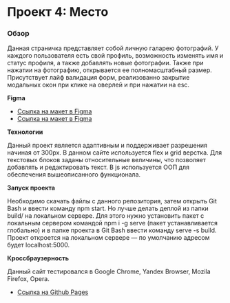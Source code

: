 # Проект 4: Место

### Обзор

Данная страничка представляет собой личную галарею фотографий. У каждого пользователя есть свой профиль, возможность изменять имя и статус профиля, а также добавлять новые фотографии. Также при нажатии на фотографию, открывается ее полномасштабный размер. Присутствует лайф валидация форм, реализованно закрытие модальных окон при клике на оверлей и при нажатии на esc.

**Figma**

* [Ссылка на макет в Figma](https://www.figma.com/file/StZjf8HnoeLdiXS7dYrLAh/JavaScript.-Sprint-4)
* [Ссылка на макет в Figma](https://www.figma.com/file/nlYpT4VhFiwimn2YlncrcF/JavaScript.-Sprint-5)

**Технологии**

Данный проект является адаптивным и поддерживает разрешения начиная от 300px. В данном сайте используется flex и grid верстка. Для текстовых блоков заданы относительные величины, что позволяет добавлять и редактировать текст. В js используется ООП для обеспечения вышеописанного функционала.

**Запуск проекта**

Необходимо  скачать файлы с данного репозитория, затем открыть Git Bash и ввести команду npm start. Но лучше делать деплой из папки build/ на локальном сервере. Для этого нужно установить пакет с локальным сервером командой npm i -g serve (пакет устанавливается глобально) и в папке проекта в Git Bash ввести команду serve -s build. Проект откроется на локальном сервере — по умолчанию адресом будет localhost:5000.

**Кроссбраузерность**

Данный сайт тестировался в Google Chrome, Yandex Browser, Mozila Firefox, Opera.

* [Ссылка на Github Pages](https://10stavr96.github.io/mesto/)
